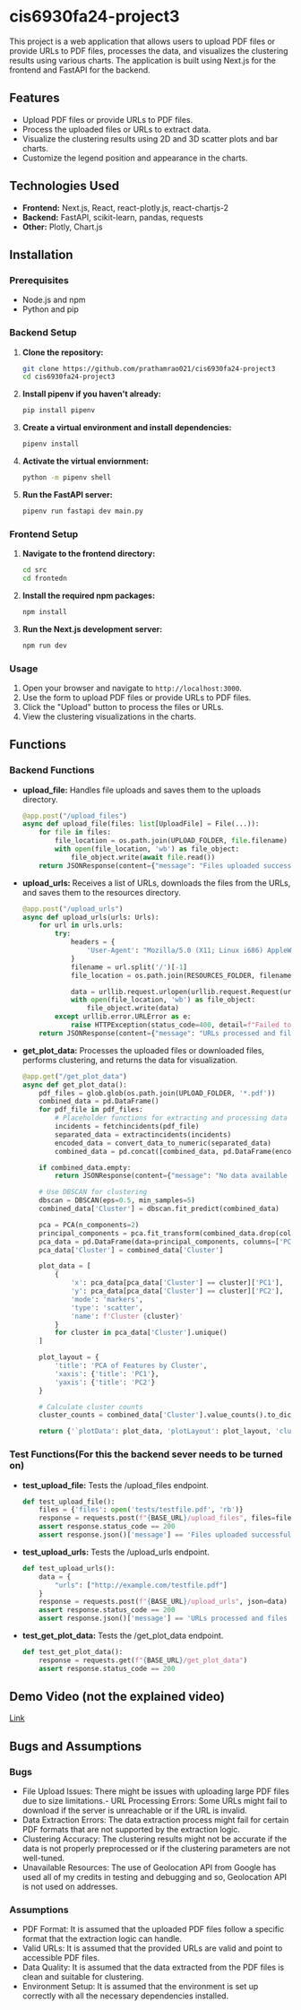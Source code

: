 # cis6930fa24-project3
This project is a web application that allows users to upload PDF files or provide URLs to PDF files, processes the data, and visualizes the clustering results using various charts. The application is built using Next.js for the frontend and FastAPI for the backend.


## Features

- Upload PDF files or provide URLs to PDF files.
- Process the uploaded files or URLs to extract data.
- Visualize the clustering results using 2D and 3D scatter plots and bar charts.
- Customize the legend position and appearance in the charts.

## Technologies Used

- **Frontend:** Next.js, React, react-plotly.js, react-chartjs-2
- **Backend:** FastAPI, scikit-learn, pandas, requests
- **Other:** Plotly, Chart.js

## Installation

### Prerequisites

- Node.js and npm
- Python and pip

### Backend Setup

1. **Clone the repository:**
   ```sh
   git clone https://github.com/prathamrao021/cis6930fa24-project3
   cd cis6930fa24-project3

2. **Install pipenv if you haven't already:**
    ```sh
    pip install pipenv

3. **Create a virtual environment and install dependencies:**
    ```sh
    pipenv install

4. **Activate the virtual enviornment:**
    ```sh
    python -m pipenv shell

5. **Run the FastAPI server:**
    ```sh
    pipenv run fastapi dev main.py

### Frontend Setup

1. **Navigate to the frontend directory:**
    ```sh
    cd src
    cd frontedn

2. **Install the required npm packages:**
    ```sh
    npm install

3. **Run the Next.js development server:**
    ```sh
    npm run dev

### Usage
1. Open your browser and navigate to `http://localhost:3000`.
2. Use the form to upload PDF files or provide URLs to PDF files.
3. Click the "Upload" button to process the files or URLs.
4. View the clustering visualizations in the charts.

## Functions
### Backend Functions
- **upload_file:** Handles file uploads and saves them to the uploads directory.
    ```python
    @app.post("/upload_files")
    async def upload_file(files: list[UploadFile] = File(...)):
        for file in files:
            file_location = os.path.join(UPLOAD_FOLDER, file.filename)
            with open(file_location, 'wb') as file_object:
                file_object.write(await file.read())
        return JSONResponse(content={"message": "Files uploaded successfully"})

- **upload_urls:** Receives a list of URLs, downloads the files from the URLs, and saves them to the resources directory.
    ```python
    @app.post("/upload_urls")
    async def upload_urls(urls: Urls):
        for url in urls.urls:
            try:
                headers = {
                    'User-Agent': "Mozilla/5.0 (X11; Linux i686) AppleWebKit/537.17 (KHTML, like Gecko) Chrome/24.0.1312.27 Safari/537.17"
                }
                filename = url.split('/')[-1]
                file_location = os.path.join(RESOURCES_FOLDER, filename)

                data = urllib.request.urlopen(urllib.request.Request(url, headers=headers)).read()
                with open(file_location, 'wb') as file_object:
                    file_object.write(data)
            except urllib.error.URLError as e:
                raise HTTPException(status_code=400, detail=f"Failed to download file from URL: {url}. Error: {str(e)}")
        return JSONResponse(content={"message": "URLs processed and files downloaded successfully"})

- **get_plot_data:** Processes the uploaded files or downloaded files, performs clustering, and returns the data for visualization.
    ```python
    @app.get("/get_plot_data")
    async def get_plot_data():
        pdf_files = glob.glob(os.path.join(UPLOAD_FOLDER, '*.pdf'))
        combined_data = pd.DataFrame()
        for pdf_file in pdf_files:
            # Placeholder functions for extracting and processing data
            incidents = fetchincidents(pdf_file)
            separated_data = extractincidents(incidents)
            encoded_data = convert_data_to_numeric(separated_data)
            combined_data = pd.concat([combined_data, pd.DataFrame(encoded_data)], ignore_index=True)

        if combined_data.empty:
            return JSONResponse(content={"message": "No data available for plotting"}, status_code=204)

        # Use DBSCAN for clustering
        dbscan = DBSCAN(eps=0.5, min_samples=5)
        combined_data['Cluster'] = dbscan.fit_predict(combined_data)

        pca = PCA(n_components=2)
        principal_components = pca.fit_transform(combined_data.drop(columns=['Cluster']))
        pca_data = pd.DataFrame(data=principal_components, columns=['PC1', 'PC2'])
        pca_data['Cluster'] = combined_data['Cluster']

        plot_data = [
            {
                'x': pca_data[pca_data['Cluster'] == cluster]['PC1'],
                'y': pca_data[pca_data['Cluster'] == cluster]['PC2'],
                'mode': 'markers',
                'type': 'scatter',
                'name': f'Cluster {cluster}'
            }
            for cluster in pca_data['Cluster'].unique()
        ]

        plot_layout = {
            'title': 'PCA of Features by Cluster',
            'xaxis': {'title': 'PC1'},
            'yaxis': {'title': 'PC2'}
        }

        # Calculate cluster counts
        cluster_counts = combined_data['Cluster'].value_counts().to_dict()

        return {'`plotData': plot_data, 'plotLayout': plot_layout, 'clusterCounts': cluster_counts}

### Test Functions(For this the backend sever needs to be turned on)


- **test_upload_file:** Tests the /upload_files endpoint.
    ```python
    def test_upload_file():
        files = {'files': open('tests/testfile.pdf', 'rb')}
        response = requests.post(f"{BASE_URL}/upload_files", files=files)
        assert response.status_code == 200
        assert response.json()['message'] == 'Files uploaded successfully'

- **test_upload_urls:** Tests the /upload_urls endpoint.
    ```python
    def test_upload_urls():
        data = {
            "urls": ["http://example.com/testfile.pdf"]
        }
        response = requests.post(f"{BASE_URL}/upload_urls", json=data)
        assert response.status_code == 200
        assert response.json()['message'] == 'URLs processed and files downloaded successfully'

- **test_get_plot_data:** Tests the /get_plot_data endpoint.
    ```python
    def test_get_plot_data():
        response = requests.get(f"{BASE_URL}/get_plot_data")
        assert response.status_code == 200

## Demo Video (not the explained video)
[Link](https://github.com/user-attachments/assets/b15a1009-fd20-441e-a753-6650044a4596)

## Bugs and Assumptions
### Bugs
- File Upload Issues: There might be issues with uploading large PDF files due to size limitations.- URL Processing Errors: Some URLs might fail to download if the server is unreachable or if the URL is invalid.
- Data Extraction Errors: The data extraction process might fail for certain PDF formats that are not supported by the extraction logic.
- Clustering Accuracy: The clustering results might not be accurate if the data is not properly preprocessed or if the clustering parameters are not well-tuned.
- Unavailable Resources: The use of Geolocation API from Google has used all of my credits in testing and debugging and so, Geolocation API is not used on addresses.

### Assumptions
- PDF Format: It is assumed that the uploaded PDF files follow a specific format that the extraction logic can handle.
- Valid URLs: It is assumed that the provided URLs are valid and point to accessible PDF files.
- Data Quality: It is assumed that the data extracted from the PDF files is clean and suitable for clustering.
- Environment Setup: It is assumed that the environment is set up correctly with all the necessary dependencies installed.
